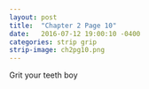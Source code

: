 ```yaml
---
layout: post
title:  "Chapter 2 Page 10"
date:   2016-07-12 19:00:10 -0400
categories: strip grip
strip-image: ch2pg10.png
---
```

Grit your teeth boy
